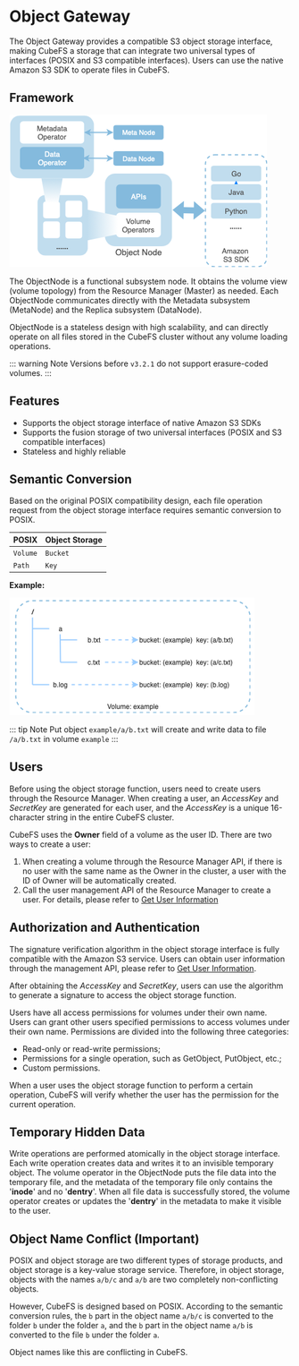 # Object Gateway

The Object Gateway provides a compatible S3 object storage interface, making CubeFS a storage that can integrate two universal types of interfaces (POSIX and S3 compatible interfaces). Users can use the native Amazon S3 SDK to operate files in CubeFS.

## Framework

![image](./pic/cfs-object-subsystem-structure.png)

The ObjectNode is a functional subsystem node. It obtains the volume view (volume topology) from the Resource Manager (Master) as needed. Each ObjectNode communicates directly with the Metadata subsystem (MetaNode) and the Replica subsystem (DataNode).

ObjectNode is a stateless design with high scalability, and can directly operate on all files stored in the CubeFS cluster without any volume loading operations.

::: warning Note
Versions before `v3.2.1` do not support erasure-coded volumes.
:::

## Features

- Supports the object storage interface of native Amazon S3 SDKs
- Supports the fusion storage of two universal interfaces (POSIX and S3 compatible interfaces)
- Stateless and highly reliable

## Semantic Conversion

Based on the original POSIX compatibility design, each file operation request from the object storage interface requires semantic conversion to POSIX.

| POSIX    | Object Storage |
|----------|----------------|
| `Volume` | `Bucket`       |
| `Path`   | `Key`          |

**Example:**

![image](./pic/cfs-object-subsystem-semantic.png)

::: tip Note
Put object `example/a/b.txt` will create and write data to file
`/a/b.txt` in volume `example`
::: 

## Users

Before using the object storage function, users need to create users through the Resource Manager. When creating a user, an *AccessKey* and *SecretKey* are generated for each user, and the *AccessKey* is a unique 16-character string in the entire CubeFS cluster.

CubeFS uses the **Owner** field of a volume as the user ID. There are two ways to create a user:

1. When creating a volume through the Resource Manager API, if there is no user with the same name as the Owner in the cluster, a user with the ID of Owner will be automatically created.
2. Call the user management API of the Resource Manager to create a user. For details, please refer to [Get User Information](../dev-guide/admin-api/master/user.md)

## Authorization and Authentication

The signature verification algorithm in the object storage interface is fully compatible with the Amazon S3 service. Users can obtain user information through the management API, please refer to [Get User Information](../dev-guide/admin-api/master/user.md).

After obtaining the *AccessKey* and *SecretKey*, users can use the algorithm to generate a signature to access the object storage function.

Users have all access permissions for volumes under their own name. Users can grant other users specified permissions to access volumes under their own name. Permissions are divided into the following three categories:

- Read-only or read-write permissions;
- Permissions for a single operation, such as GetObject, PutObject, etc.;
- Custom permissions.

When a user uses the object storage function to perform a certain operation, CubeFS will verify whether the user has the permission for the current operation.

## Temporary Hidden Data

Write operations are performed atomically in the object storage interface. Each write operation creates data and writes it to an invisible temporary object. The volume operator in the ObjectNode puts the file data into the temporary file, and the metadata of the temporary file only contains the '**inode**' and no '**dentry**'. When all file data is successfully stored, the volume operator creates or updates the '**dentry**' in the metadata to make it visible to the user.

## Object Name Conflict (Important)

POSIX and object storage are two different types of storage products, and object storage is a key-value storage service. Therefore, in object storage, objects with the names `a/b/c` and `a/b` are two completely non-conflicting objects.

However, CubeFS is designed based on POSIX. According to the semantic conversion rules, the `b` part in the object name `a/b/c` is converted to the folder `b` under the folder `a`, and the `b` part in the object name `a/b` is converted to the file `b` under the folder `a`.

Object names like this are conflicting in CubeFS.